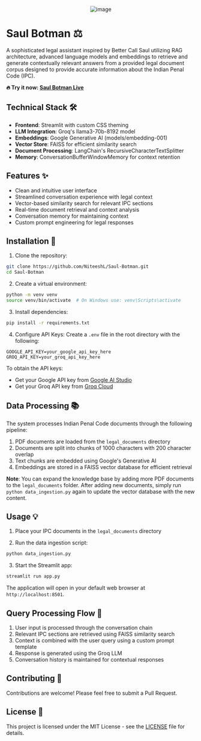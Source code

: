 <p align="center">
  <img src="https://github.com/user-attachments/assets/0a06cecb-6866-4bfb-bb86-cdd43d85cd52" alt="image" />
</p>

# Saul Botman ⚖️

A sophisticated legal assistant inspired by Better Call Saul utilizing RAG architecture, advanced language models and embeddings to retrieve and generate contextually relevant answers from a provided legal document corpus designed to provide accurate information about the Indian Penal Code (IPC).

**🔥 Try it now: [Saul Botman Live](https://saul-botman.streamlit.app/)**

## Technical Stack 🛠️

- **Frontend**: Streamlit with custom CSS theming
- **LLM Integration**: Groq's llama3-70b-8192 model
- **Embeddings**: Google Generative AI (models/embedding-001)
- **Vector Store**: FAISS for efficient similarity search
- **Document Processing**: LangChain's RecursiveCharacterTextSplitter
- **Memory**: ConversationBufferWindowMemory for context retention

## Features ✨

- Clean and intuitive user interface
- Streamlined conversation experience with legal context
- Vector-based similarity search for relevant IPC sections
- Real-time document retrieval and context analysis
- Conversation memory for maintaining context
- Custom prompt engineering for legal responses

## Installation 🚀

1. Clone the repository:
```bash
git clone https://github.com/NiteeshL/Saul-Botman.git
cd Saul-Botman
```

2. Create a virtual environment:
```bash
python -m venv venv
source venv/bin/activate  # On Windows use: venv\Scripts\activate
```

3. Install dependencies:
```bash
pip install -r requirements.txt
```

4. Configure API Keys:
Create a `.env` file in the root directory with the following:
```env
GOOGLE_API_KEY=your_google_api_key_here
GROQ_API_KEY=your_groq_api_key_here
```

To obtain the API keys:
- Get your Google API key from [Google AI Studio](https://makersuite.google.com/app/apikey)
- Get your Groq API key from [Groq Cloud](https://console.groq.com/keys)

## Data Processing 📚

The system processes Indian Penal Code documents through the following pipeline:
1. PDF documents are loaded from the `legal_documents` directory
2. Documents are split into chunks of 1000 characters with 200 character overlap
3. Text chunks are embedded using Google's Generative AI
4. Embeddings are stored in a FAISS vector database for efficient retrieval

**Note**: You can expand the knowledge base by adding more PDF documents to the `legal_documents` folder. After adding new documents, simply run `python data_ingestion.py` again to update the vector database with the new content.

## Usage 💡

1. Place your IPC documents in the `legal_documents` directory

2. Run the data ingestion script:
```bash
python data_ingestion.py
```

3. Start the Streamlit app:
```bash
streamlit run app.py
```

The application will open in your default web browser at `http://localhost:8501`.

## Query Processing Flow 🔄

1. User input is processed through the conversation chain
2. Relevant IPC sections are retrieved using FAISS similarity search
3. Context is combined with the user query using a custom prompt template
4. Response is generated using the Groq LLM
5. Conversation history is maintained for contextual responses

## Contributing 🤝

Contributions are welcome! Please feel free to submit a Pull Request.

## License 📄

This project is licensed under the MIT License - see the [LICENSE](LICENSE) file for details.


